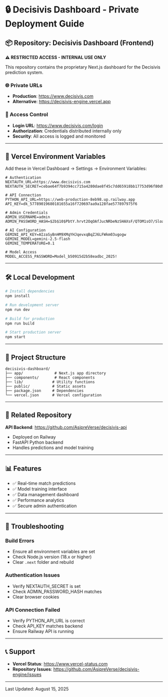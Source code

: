 # 🔒 Decisivis Dashboard - Private Deployment Guide

## 📦 Repository: Decisivis Dashboard (Frontend)

**⚠️ RESTRICTED ACCESS - INTERNAL USE ONLY**

This repository contains the proprietary Next.js dashboard for the Decisivis prediction system.

### 🌐 Private URLs
- **Production**: https://www.decisivis.com
- **Alternative**: https://decisivis-engine.vercel.app

### 🔐 Access Control
- **Login URL**: https://www.decisivis.com/login
- **Authorization**: Credentials distributed internally only
- **Security**: All access is logged and monitored

---

## 🔺 Vercel Environment Variables

Add these in Vercel Dashboard → Settings → Environment Variables:

```env
# Authentication
NEXTAUTH_URL=https://www.decisivis.com
NEXTAUTH_SECRET=cebae64f7b9394cc715a4280dae8f45c7dd65918bb17753d96f80d98aa8a7dcd

# API Connection
PYTHON_API_URL=https://web-production-8eb98.up.railway.app
API_KEY=dk_57789019680181655a16f720697aa9a128fae577897975f6

# Admin Credentials
ADMIN_USERNAME=admin
ADMIN_PASSWORD_HASH=$2b$10$PbtY.hrvt2OqOAfJucNRbeNzSHAXsF/QTOM1sO7/Sloa7lta4mbve

# AI Configuration
GEMINI_API_KEY=AIzaSyBnHM9XMqYHJqevxqBqZJ6LFWkm03ugogw
GEMINI_MODEL=gemini-2.5-flash
GEMINI_TEMPERATURE=0.1

# Model Access
MODEL_ACCESS_PASSWORD=Model_b50915d2b58eadbc_2025!
```

---

## 🛠️ Local Development

```bash
# Install dependencies
npm install

# Run development server
npm run dev

# Build for production
npm run build

# Start production server
npm start
```

---

## 📝 Project Structure

```
decisivis-dashboard/
├── app/              # Next.js app directory
├── components/       # React components
├── lib/             # Utility functions
├── public/          # Static assets
├── package.json     # Dependencies
└── vercel.json      # Vercel configuration
```

---

## 🔗 Related Repository

**API Backend**: https://github.com/AsipreVerse/decisivis-api
- Deployed on Railway
- FastAPI Python backend
- Handles predictions and model training

---

## 📊 Features

- ✅ Real-time match predictions
- ✅ Model training interface
- ✅ Data management dashboard
- ✅ Performance analytics
- ✅ Secure admin authentication

---

## 🚨 Troubleshooting

### Build Errors
- Ensure all environment variables are set
- Check Node.js version (18.x or higher)
- Clear `.next` folder and rebuild

### Authentication Issues
- Verify NEXTAUTH_SECRET is set
- Check ADMIN_PASSWORD_HASH matches
- Clear browser cookies

### API Connection Failed
- Verify PYTHON_API_URL is correct
- Check API_KEY matches backend
- Ensure Railway API is running

---

## 📞 Support

- **Vercel Status**: https://www.vercel-status.com
- **Repository Issues**: https://github.com/AsipreVerse/decisivis-engine/issues

---

Last Updated: August 15, 2025
